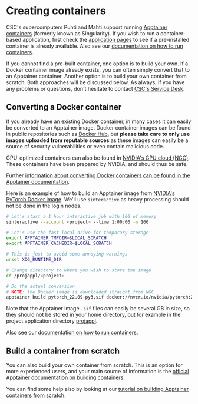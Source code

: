 # Creating containers

CSC's supercomputers Puhti and Mahti support running [Apptainer containers](https://apptainer.org/) (formerly known as Singularity). If you wish to run a container-based application, first check the [application pages](../../apps/index.md) to see if a pre-installed container is already available. Also see our [documentation on how to run containers](run-existing.md).

If you cannot find a pre-built container, one option is to build your own. If a Docker container image already exists, you can often simply convert that to an Apptainer container. Another option is to build your own container from scratch.  Both approaches will be discussed below. As always, if you have any problems or questions, don't hesitate to contact [CSC's Service Desk](https://www.csc.fi/en/contact-info).

## Converting a Docker container

If you already have an existing Docker container, in many cases it can easily be converted to an Apptainer image. Docker container images can be found in public repositories such as [Docker Hub](https://hub.docker.com/), but **please take care to only use images uploaded from reputable sources** as these images can easily be a source of security vulnerabilities or even contain malicious code.

GPU-optimized containers can also be found in [NVIDIA's GPU cloud (NGC)](https://ngc.nvidia.com/). These containers have been prepared by NVIDIA, and should thus be safe.

Further [information about converting Docker containers can be found in the Apptainer documentation](https://apptainer.org/docs/user/main/docker_and_oci.html).

Here is an example of how to build an Apptainer image from [NVIDIA's PyTorch Docker image](https://ngc.nvidia.com/catalog/containers/nvidia:pytorch). We'll use `sinteractive` as heavy processing should not be done in the login nodes.

```bash
# Let's start a 1 hour interactive job with 16G of memory
sinteractive --account <project> --time 1:00:00 -m 16G

# Let's use the fast local drive for temporary storage
export APPTAINER_TMPDIR=$LOCAL_SCRATCH
export APPTAINER_CACHEDIR=$LOCAL_SCRATCH

# This is just to avoid some annoying warnings
unset XDG_RUNTIME_DIR

# Change directory to where you wish to store the image
cd /projappl/<project>

# Do the actual conversion
# NOTE: the Docker image is downloaded straight from NGC
apptainer build pytorch_22.09-py3.sif docker://nvcr.io/nvidia/pytorch:22.09-py3
```

Note that the Apptainer image `.sif` files can easily be several GB in size, so they should not be stored in your home directory, but for example in the project application directory [projappl](/computing/disk).

Also see our [documentation on how to run containers](run-existing.md).

## Build a container from scratch

You can also build your own container from scratch. This is an option for more experienced users, and your main source of information is the [official Apptainer documentation on building containers](https://apptainer.org/docs/user/main/build_a_container.html).

You can find some help also by looking at our [tutorial on building Apptainer containers from scratch](../../support/tutorials/singularity-scratch.md).
